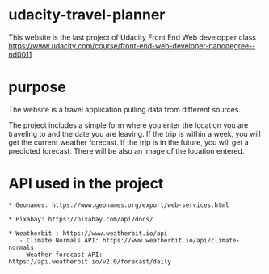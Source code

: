 # udacity-travel-planner
This website is the last project of Udacity Front End Web developper class https://www.udacity.com/course/front-end-web-developer-nanodegree--nd0011

# purpose
The website is a travel application pulling data from different sources.

The project includes a simple form where you enter the location you are traveling to and the date you are leaving. If the trip is within a week, you will get the current weather forecast. If the trip is in the future, you will get a predicted forecast. There will be also an image of the location entered. 

# API used in the project

    * Geonames: https://www.geonames.org/export/web-services.html
    
    * Pixabay: https://pixabay.com/api/docs/
    
    * Weatherbit : https://www.weatherbit.io/api
       - Climate Normals API: https://www.weatherbit.io/api/climate-normals
       - Weather forecast API: https://api.weatherbit.io/v2.0/forecast/daily 
